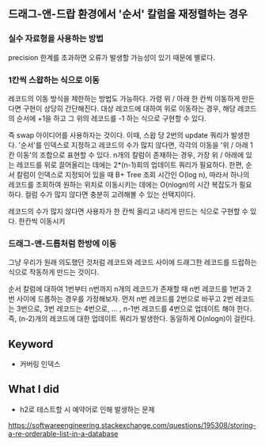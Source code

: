 ## 드래그-앤-드랍 환경에서 '순서' 칼럼을 재정렬하는 경우

### 실수 자료형을 사용하는 방법
precision 한계를 초과하면 오류가 발생할 가능성이 있기 때문에 별로다.

### 1칸씩 스왑하는 식으로 이동

레코드의 이동 방식을 제한하는 방법도 가능하다. 가령 위 / 아래 한 칸씩 이동하게 만든다면 구현이 상당히 간단해진다. 대상 레코드에 대하여 위로 이동하는 경우, 해당 레코드의 순서에 +1을 하고 그 위의 레코드를 -1 하는 식으로 구현할 수 있다. 

즉 swap 아이디어를 사용하자는 것이다. 이때, 스왑 당 2번의 update 쿼리가 발생한다. '순서'를 인덱스로 지정하고 레코드의 수가 많지 않다면, 각각의 이동을 '위 / 아래 1칸 이동'의 조합으로 표현할 수 있다. n개의 칼럼이 존재하는 경우, 가장 위 / 아래에 있는 레코드를 위로 끌어올리는 데에는 2*(n-1)회의 업데이트 쿼리가 필요하다. 한편, 순서 칼럼이 인덱스로 지정되어 있을 때 B+ Tree 조회 시간인 O(log n), 따라서 하나의 레코드를 조회하여 원하는 위치로 이동시키는 데에는 O(nlogn)의 시간 복잡도가 필요하다. 컬럼 수가 많지 않다면 충분히 고려해볼 수 있는 선택지이다.

레코드의 수가 많지 않다면 사용자가 한 칸씩 올리고 내리게 만드는 식으로 구현할 수 있다. 한칸씩 이동시키


### 드래그-앤-드롭처럼 한방에 이동

그냥 우리가 원래 의도했던 것처럼 레코드와 레코드 사이에 드래그한 레코드를 드랍하는 식으로 작동하게 만드는 것이다.

순서 칼럼에 대하여 1번부터 n번까지 n개의 레코드가 존재할 때 n번 레코드를 1번과 2번 사이에 드롭하는 경우를 가정해보자. 먼저 n번 레코드를 2번으로 바꾸고 2번 레코드는 3번으로, 3번 레코드는 4번으로, ... , n-1번 레코드를 4번으로 업데이트 해야 한다. 즉, (n-2)개의 레코드에 대한 업데이트 쿼리가 발생한다. 동일하게 O(nlogn)이 걸린다. 

## Keyword

- 커버링 인덱스

## What I did

- h2로 테스트할 시 예약어로 인해 발생하는 문제

https://softwareengineering.stackexchange.com/questions/195308/storing-a-re-orderable-list-in-a-database